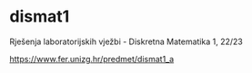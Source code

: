# dismat1
Rješenja laboratorijskih vježbi - Diskretna Matematika 1, 22/23

https://www.fer.unizg.hr/predmet/dismat1_a
